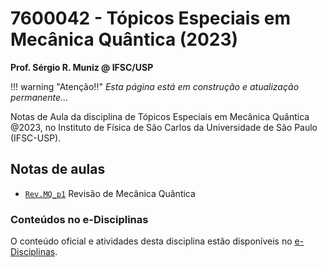 # 7600042 - Tópicos Especiais em Mecânica Quântica (2023)
**Prof. Sérgio R. Muniz @ IFSC/USP**

!!! warning "Atenção!!"
    *Esta página está em construção e atualização permanente...*

Notas de Aula da disciplina de Tópicos Especiais em Mecânica Quântica @2023, no Instituto de Física de São Carlos da Universidade de São Paulo (IFSC-USP).

<p></p> 

## Notas de aulas 

* [`Rev.MQ_p1`](./_build/html/RevMQ-p1.html) Revisão de Mecânica Quântica


<p></p>

### **Conteúdos no e-Disciplinas**
O conteúdo oficial e atividades desta disciplina estão disponíveis no [e-Disciplinas](https://edisciplinas.usp.br/course/view.php?id=110963).
